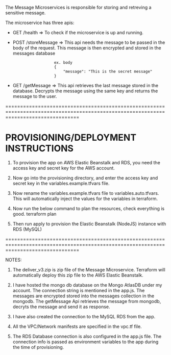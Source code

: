 The Message Microservices is responsible for storing and retreving a sensitive message. 

The microservice has three apis:

- GET /health => To check if the microservice is up and running.

- POST /storeMessage => This api needs the message to be passed in the body of the request. 
                        This message is then encrypted and stored in the messages database 

                        ex. body 
                        {
                            "message": "This is the secret message"
                        }

- GET /getMessage => This api retrieves the last message stored in the database. 
                     Decrypts the message using the same key and returns the message to the user. 



=====================================================================================================================================

<h1>PROVISIONING/DEPLOYMENT INSTRUCTIONS</h1>

1. To provision the app on AWS Elastic Beanstalk and RDS, you need the access key and secret key for the AWS account. 
2. Now go into the provisioning directory, and enter the access key and secret key in the variables.example.tfvars file. 
3. Now rename the variables.example.tfvars file to variables.auto.tfvars. This will automatically inject the values for the variables in terraform. 
4. Now run the below command to plan the resources, check everything is good. 
    terraform plan 

5. Then run apply to provision the Elastic Beanstalk (NodeJS) instance with RDS (MySQL)

=====================================================================================================================================



NOTES: 
1. The deliver_v3.zip is zip file of the Message Microservice. Terraform will automatically deploy this zip file to the AWS Elastic Beanstalk. 


2. I have hosted the mongo db database on the Mongo AtlasDB under my account. The connection string is mentioned in the app.js. 
   The messages are encrypted stored into the messages collection in the mongodb. The getMessage Api retrieves the message from mongodb, decryts the message and send it as response. 


3. I have also created the connection to the MySQL RDS from the app.

4. All the VPC/Network manifests are specified in the vpc.tf file.

5. The RDS Database connection is also configured in the app.js file. The connection info is passed as environment variables to the app during the time of provisioning.
